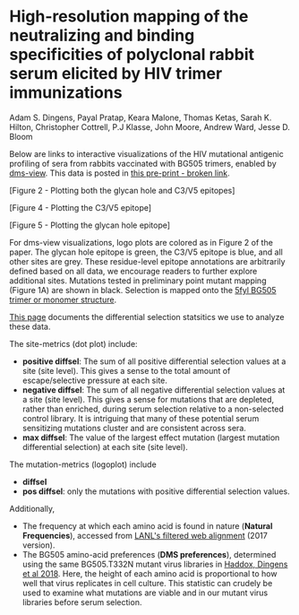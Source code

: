 # High-resolution mapping of the neutralizing and binding specificities of polyclonal rabbit serum elicited by HIV trimer immunizations
Adam S. Dingens, Payal Pratap, Keara Malone, Thomas Ketas, Sarah K. Hilton, Christopher Cottrell, P.J Klasse, John Moore, Andrew Ward, Jesse D. Bloom 

Below are links to interactive visualizations of the HIV mutational antigenic profiling of sera from rabbits vaccinated with BG505 trimers, enabled by [dms-view](https://dms-view.github.io/docs/). This data is posted in [this pre-print - broken link](link).

[Figure 2 - Plotting both the glycan hole and C3/V5 epitopes]

[Figure 4 - Plotting the C3/V5 epitope]

[Figure 5 - Plotting the glycan hole epitope]

For dms-view visualizations, logo plots are colored as in Figure 2 of the paper. The glycan hole epitope is green, the C3/V5 epitope is blue, and all other sites are grey. These residue-level epitope annotations are arbitrarily defined based on all data, we encourage readers to further explore additional sites. Mutations tested in preliminary point mutant mapping (Figure 1A) are shown in black. Selection is mapped onto the [5fyl BG505 trimer or monomer structure](https://www.rcsb.org/structure/5FYL).

[This page](https://jbloomlab.github.io/dms_tools2/diffsel.html) documents the differential selection statsitics we use to analyze these data.

The site-metrics (dot plot) include:

- **positive diffsel**: The sum of all positive differential selection values at a site (site level). This gives a sense to the total amount of escape/selective pressure at each site.
- **negative diffsel**: The sum of all negative differential selection values at a site (site level). This gives a sense for mutations that are depleted, rather than enriched, during serum selection relative to a non-selected control library. It is intriguing that many of these potential serum sensitizing mutations cluster and are consistent across sera.
- **max diffsel**: The value of the largest effect mutation (largest mutation differential selection) at each site (site level).

The mutation-metrics (logoplot) include

- **diffsel**
- **pos diffsel**: only the mutations with positive differential selection values. 

Additionally,

- The frequency at which each amino acid is found in nature (**Natural Frequencies**), accessed from [LANL's filtered web alignment](https://www.hiv.lanl.gov/content/sequence/NEWALIGN/align.html]) (2017 version).
- The BG505 amino-acid preferences (**DMS preferences**), determined using the same BG505.T332N mutant virus libraries in [Haddox, Dingens et al 2018](https://elifesciences.org/articles/34420). Here, the height of each amino acid is proportional to how well that virus replicates in cell culture. This statistic can crudely be used to examine what mutations are viable and in our mutant virus libraries before serum selection.